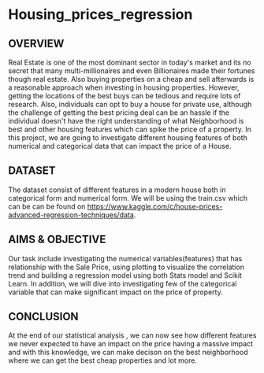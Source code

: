 # Housing_prices_regression

## OVERVIEW

Real Estate is one of the most dominant sector in today's market and its no secret that many multi-millionaires and even Billionaires made their fortunes though real estate. Also buying properties on a cheap and sell afterwards is a reasonable approach when investing in housing properties. However, getting the locations of the best buys can be tedious and require lots of research.
Also, individuals can opt to buy a house for private use, although the challenge of getting the best pricing deal can be an hassle if the individual doesn't have the right understanding of what Neighborhood is best and other housing features which can spike the price of a property.
In this project, we are going to investigate different housing features of both numerical and categorical data that can impact the price of a House. 


## DATASET

The dataset consist of different features in a modern house both in categorical form and numerical form.
We will be using the train.csv  which can be can be found on https://www.kaggle.com/c/house-prices-advanced-regression-techniques/data. 


## AIMS & OBJECTIVE

Our task include investigating the numerical variables(features) that has relationship with the Sale Price, using plotting to visualize the correlation trend and building a regression model using both Stats model and Scikit Learn. In addition, we will dive into investigating few of the categorical variable that can make significant impact on the price of property.

## CONCLUSION

At the end of our statistical analysis , we can now see how different features we never expected to have an impact on the price having a massive impact and with this knowledge, we can make decison on the best neighborhood where we can get the best cheap properties and lot more.

